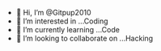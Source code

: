 - 👋 Hi, I’m @Gitpup2010
- 👀 I’m interested in ...Coding
- 🌱 I’m currently learning ...Code
- 💞️ I’m looking to collaborate on ...Hacking


<!---
Gitpup2010/Gitpup2010 is a ✨ special ✨ repository because its `README.md` (this file) appears on your GitHub profile.
You can click the Preview link to take a look at your changes.
--->
